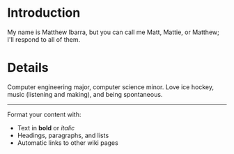 # Introduction #

My name is Matthew Ibarra, but you can call me Matt, Mattie, or Matthew; I'll respond to all of them.


# Details #

Computer engineering major, computer science minor. Love ice hockey, music (listening and making), and being spontaneous.

---

Format your content with:
  * Text in **bold** or _italic_
  * Headings, paragraphs, and lists
  * Automatic links to other wiki pages